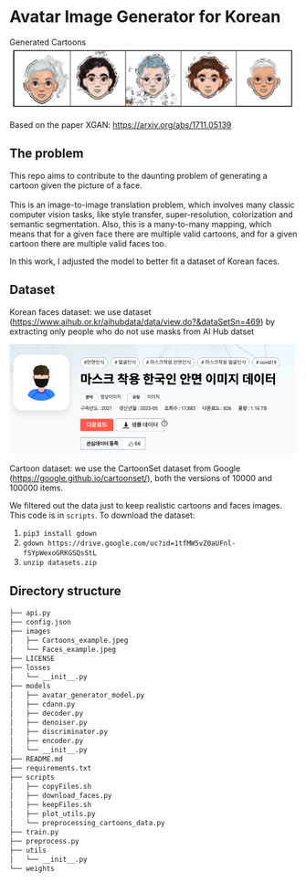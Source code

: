 # Avatar Image Generator for Korean

   Generated Cartoons <br/>
   <img src="images/Cartoons_korean_example.png" width="500" />

   Based on the paper XGAN: https://arxiv.org/abs/1711.05139

## The problem

This repo aims to contribute to the daunting problem of generating a cartoon given the picture of a face.  <br/> <br/>
This is an image-to-image translation problem, which involves many classic computer vision tasks, like style transfer, super-resolution, colorization and semantic segmentation. Also, this is a many-to-many mapping, which means that for a given face there are multiple valid cartoons, and for a given cartoon there are multiple valid faces too. </br>

In this work, I adjusted the model to better fit a dataset of Korean faces.
</br>

## Dataset

  Korean faces dataset: we use dataset (https://www.aihub.or.kr/aihubdata/data/view.do?&dataSetSn=469) by extracting only people who do not use masks from AI Hub datset

  <img src="images/Faces_korean_example.png" width="500" />

  Cartoon dataset: we use the CartoonSet dataset from Google (https://google.github.io/cartoonset/), both the versions of 10000 and 100000 items.
  
  We filtered out the data just to keep realistic cartoons and faces images. This code is in `scripts`. To download the dataset:
  
  1. `pip3 install gdown`
  2. `gdown https://drive.google.com/uc?id=1tfMW5vZ0aUFnl-fSYpWexoGRKGSQsStL`
  3. `unzip datasets.zip`

## Directory structure
```
├── api.py
├── config.json
├── images
│   ├── Cartoons_example.jpeg
│   └── Faces_example.jpeg
├── LICENSE
├── losses
│   └── __init__.py
├── models
│   ├── avatar_generator_model.py
│   ├── cdann.py
│   ├── decoder.py
│   ├── denoiser.py
│   ├── discriminator.py
│   ├── encoder.py
│   └── __init__.py
├── README.md
├── requirements.txt
├── scripts
│   ├── copyFiles.sh
│   ├── download_faces.py
│   ├── keepFiles.sh
│   ├── plot_utils.py
│   └── preprocessing_cartoons_data.py
├── train.py
├── preprocess.py
├── utils
│   └── __init__.py
└── weights

```
